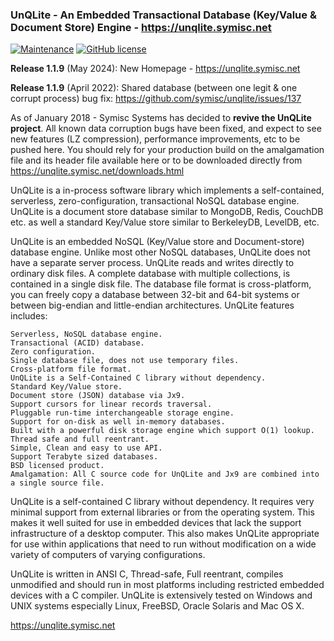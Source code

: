 ### UnQLite - An Embedded Transactional Database (Key/Value & Document Store) Engine - https://unqlite.symisc.net
[![Maintenance](https://img.shields.io/badge/Maintained%3F-yes-green.svg)](https://github.com/symisc/unqlite/pulse) [![GitHub license](https://img.shields.io/pypi/l/Django.svg)](https://unqlite.symisc.net/licensing.html) 

**Release 1.1.9** (May 2024): New Homepage - https://unqlite.symisc.net

**Release 1.1.9** (April 2022): Shared database (between one legit & one corrupt process) bug fix: https://github.com/symisc/unqlite/issues/137

As of January 2018 - Symisc Systems has decided to **revive the UnQLite project**. All known data corruption bugs have been fixed, and expect to see new features (LZ compression), performance improvements, etc to be pushed here.
You should rely for your production build on the amalgamation file and its header file available here or to be downloaded directly from https://unqlite.symisc.net/downloads.html


UnQLite is a in-process software library which implements a self-contained, serverless, zero-configuration, transactional NoSQL database engine. UnQLite is a document store database similar to MongoDB, Redis, CouchDB etc. as well a standard Key/Value store similar to BerkeleyDB, LevelDB, etc.


UnQLite is an embedded NoSQL (Key/Value store and Document-store) database engine. Unlike most other NoSQL databases, UnQLite does not have a separate server process. UnQLite reads and writes directly to ordinary disk files. A complete database with multiple collections, is contained in a single disk file. The database file format is cross-platform, you can freely copy a database between 32-bit and 64-bit systems or between big-endian and little-endian architectures. UnQLite features includes:


    Serverless, NoSQL database engine.
    Transactional (ACID) database.
    Zero configuration.
    Single database file, does not use temporary files.
    Cross-platform file format.
    UnQLite is a Self-Contained C library without dependency.
    Standard Key/Value store.
    Document store (JSON) database via Jx9.
    Support cursors for linear records traversal.
    Pluggable run-time interchangeable storage engine.
    Support for on-disk as well in-memory databases.
    Built with a powerful disk storage engine which support O(1) lookup.
    Thread safe and full reentrant.
    Simple, Clean and easy to use API.
    Support Terabyte sized databases.
    BSD licensed product.
    Amalgamation: All C source code for UnQLite and Jx9 are combined into a single source file.



UnQLite is a self-contained C library without dependency. It requires very minimal support from external libraries or from the operating system. This makes it well suited for use in embedded devices that lack the support infrastructure of a desktop computer. This also makes UnQLite appropriate for use within applications that need to run without modification on a wide variety of computers of varying configurations.

UnQLite is written in ANSI C, Thread-safe, Full reentrant, compiles unmodified and should run in most platforms including restricted embedded devices with a C compiler. UnQLite is extensively tested on Windows and UNIX systems especially Linux, FreeBSD, Oracle Solaris and Mac OS X.


https://unqlite.symisc.net
